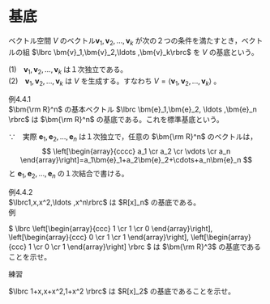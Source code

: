 # 基底

<div class="def">
<p class="def-text">

ベクトル空間 $V$ のベクトル$\bm{v}_1,\bm{v}_2,\ldots ,\bm{v}_k$ が次の２つの条件を満たすとき，ベクトルの組 $\lbrc \bm{v}_1,\bm{v}_2,\ldots ,\bm{v}_k\rbrc$ を $V$ の基底という。

$(1)$　$\bm{v}_1,\bm{v}_2,\ldots ,\bm{v}_k$ は１次独立である。<br>
$(2)$　$\bm{v}_1,\bm{v}_2,\ldots ,\bm{v}_k$ は $V$ を生成する。すなわち $V=\langle \bm{v}_1,\bm{v}_2,\ldots ,\bm{v}_k \rangle$ 。

</p>
</div>

<div class="eg-label">例4.4.1</div>
<div class="eg-text">
$\bm{\rm R}^n$ の基本ベクトル $\lbrc \bm{e}_1,\bm{e}_2, \ldots ,\bm{e}_n \rbrc$ は $\bm{\rm R}^n$ の基底である。これを標準基底という。

$\because$　実際 $\bm{e}_1,\bm{e}_2, \ldots ,\bm{e}_n$ は１次独立で，任意の $\bm{\rm R}^n$ のベクトルは，
$$
\left[\begin{array}{cccc} a_1 \cr a_2 \cr \vdots \cr a_n \end{array}\right]=a_1\bm{e}_1+a_2\bm{e}_2+\cdots+a_n\bm{e}_n
$$
と $\bm{e}_1,\bm{e}_2, \ldots ,\bm{e}_n$ の１次結合で書ける。
</div>

<div class="eg-label">例4.4.2</div>
<div class="eg-text">
$\lbrc1,x,x^2,\ldots ,x^n\rbrc$ は $R[x]_n$ の基底である。
</div>

<div class="ex">
<span class="ex-circle1">例</span>
<p>

$
\lbrc
\left[\begin{array}{ccc} 1 \cr 1  \cr 0 \end{array}\right],
\left[\begin{array}{ccc} 0 \cr 1  \cr 1 \end{array}\right],
\left[\begin{array}{ccc} 1 \cr 0  \cr 1 \end{array}\right]
\rbrc
$ は $\bm{\rm R}^3$ の基底であることを示せ。
</p>
</div>

<div class="prob">
<span class="prob-label">練習</span>
<p>
$\lbrc 1+x,x+x^2,1+x^2 \rbrc$ は $R[x]_2$ の基底であることを示せ。
</p>
</div>

